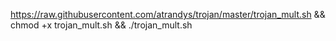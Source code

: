https://raw.githubusercontent.com/atrandys/trojan/master/trojan_mult.sh && chmod +x trojan_mult.sh && ./trojan_mult.sh
